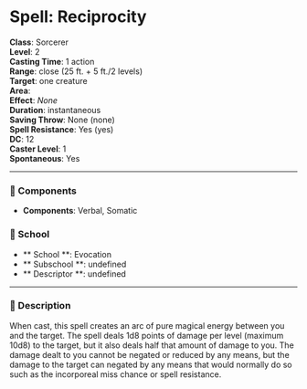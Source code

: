 
# Spell: Reciprocity
**Class**: Sorcerer  
**Level**: 2  
**Casting Time**: 1 action  
**Range**: close (25 ft. + 5 ft./2 levels)  
**Target**: one creature  
**Area**:   
**Effect**: _None_  
**Duration**: instantaneous  
**Saving Throw**: None (none)  
**Spell Resistance**: Yes (yes)  
**DC**: 12  
**Caster Level**: 1  
**Spontaneous**: Yes

---

### 🔮 Components
- **Components**: Verbal, Somatic

### 🏫 School
- ** School **: Evocation
- ** Subschool **: undefined
- ** Descriptor **: undefined
---

### 📜 Description
When cast, this spell creates an arc of pure magical energy between you and the target. The spell deals 1d8 points of damage per level (maximum 10d8) to the target, but it also deals half that amount of damage to you. The damage dealt to you cannot be negated or reduced by any means, but the damage to the target can negated by any means that would normally do so such as the incorporeal miss chance or spell resistance.
